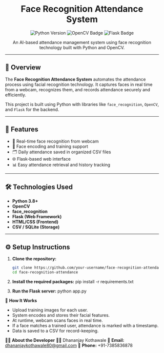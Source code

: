 <h1 align="center">Face Recognition Attendance System</h1>

<p align="center">
  <img src="https://img.shields.io/badge/Python-3.8+-blue.svg" alt="Python Version">
  <img src="https://img.shields.io/badge/OpenCV-Face_Recognition-green.svg" alt="OpenCV Badge">
  <img src="https://img.shields.io/badge/Flask-Backend-lightblue.svg" alt="Flask Badge">
</p>

<p align="center">An AI-based attendance management system using face recognition technology built with Python and OpenCV.</p>

---

## 📌 Overview

The **Face Recognition Attendance System** automates the attendance process using facial recognition technology. It captures faces in real time from a webcam, recognizes them, and records attendance securely and efficiently.

This project is built using Python with libraries like `face_recognition`, `OpenCV`, and `Flask` for the backend.

---

## 🚀 Features

- 🎯 Real-time face recognition from webcam
- 🧠 Face encoding and training support
- 🗂️ Daily attendance saved in organized CSV files
- 🌐 Flask-based web interface
- 📊 Easy attendance retrieval and history tracking

---

## 🛠️ Technologies Used

- **Python 3.8+**
- **OpenCV**
- **face_recognition**
- **Flask (Web Framework)**
- **HTML/CSS (Frontend)**
- **CSV / SQLite (Storage)**

---

## ⚙️ Setup Instructions

1. **Clone the repository:**
   ```bash
   git clone https://github.com/your-username/face-recognition-attendance.git
   cd face-recognition-attendance

2. **Install the required packages:**
   pip install -r requirements.txt

3. **Run the Flask server:**
   python app.py

🧠 **How It Works**
- Upload training images for each user.
- System encodes and stores their facial features.
- At runtime, webcam scans faces in real time.
- If a face matches a trained user, attendance is marked with a timestamp.
- Data is saved to a CSV for record-keeping.

🙋‍♂️ **About the Developer**
👨‍💻 Dhananjay Kothawale
📧 **Email:** dhananjaykothawale80@gmail.com
📱 **Phone:** +91-7385836878
